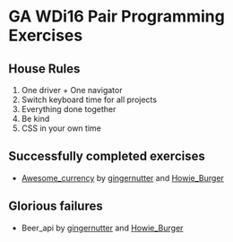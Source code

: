 # GA WDi16 Pair Programming Exercises
## House Rules
1. One driver + One navigator
2. Switch keyboard time for all projects
3. Everything done together
4. Be kind
5. CSS in your own time

## Successfully completed exercises
- [Awesome_currency](https://github.com/howardmann/Pair_program/tree/master/awesome_currency) by [gingernutter](https://github.com/gingernutter) and [Howie_Burger](https://github.com/howardmann)


## Glorious failures
- Beer_api by [gingernutter](https://github.com/gingernutter) and [Howie_Burger](https://github.com/howardmann)
